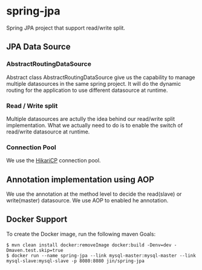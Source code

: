 # spring-jpa
Spring JPA project that support read/write split.

## JPA Data Source
### AbstractRoutingDataSource
Abstract class AbstractRoutingDataSource give us the capability to manage multiple datasources in the same spring project. It will do the dynamic routing for the application to use different datasource at runtime.

### Read / Write split 
Multiple datasources are actully the idea behind our read/write split implementation. What we actually need to do is to enable the switch of read/write datasource at runtime.

### Connection Pool
We use the [HikariCP](https://github.com/brettwooldridge/HikariCP) connection pool. 

## Annotation implementation using AOP
We use the annotation at the method level to decide the read(slave) or write(master) datasource. We use AOP to enabled he annotation.


## Docker Support
To create the Docker image, run the following maven Goals:

```
$ mvn clean install docker:removeImage docker:build -Denv=dev -Dmaven.test.skip=true 
$ docker run --name spring-jpa --link mysql-master:mysql-master --link mysql-slave:mysql-slave -p 8080:8080 jin/spring-jpa

```